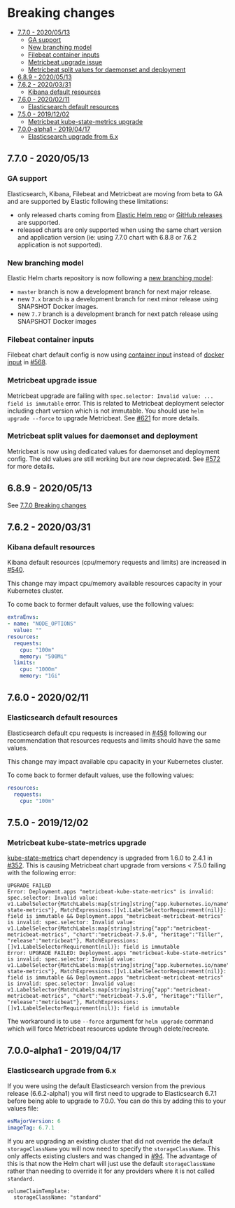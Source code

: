# Breaking changes
<!-- START doctoc generated TOC please keep comment here to allow auto update -->
<!-- DON'T EDIT THIS SECTION, INSTEAD RE-RUN doctoc TO UPDATE -->


- [7.7.0 - 2020/05/13](#770---20200513)
  - [GA support](#ga-support)
  - [New branching model](#new-branching-model)
  - [Filebeat container inputs](#filebeat-container-inputs)
  - [Metricbeat upgrade issue](#metricbeat-upgrade-issue)
  - [Metricbeat split values for daemonset and deployment](#metricbeat-split-values-for-daemonset-and-deployment)
- [6.8.9 - 2020/05/13](#689---20200513)
- [7.6.2 - 2020/03/31](#762---20200331)
  - [Kibana default resources](#kibana-default-resources)
- [7.6.0 - 2020/02/11](#760---20200211)
  - [Elasticsearch default resources](#elasticsearch-default-resources)
- [7.5.0 - 2019/12/02](#750---20191202)
  - [Metricbeat kube-state-metrics upgrade](#metricbeat-kube-state-metrics-upgrade)
- [7.0.0-alpha1 - 2019/04/17](#700-alpha1---20190417)
  - [Elasticsearch upgrade from 6.x](#elasticsearch-upgrade-from-6x)

<!-- END doctoc generated TOC please keep comment here to allow auto update -->
<!-- Use this to update TOC: -->
<!-- docker run --rm -it -v $(pwd):/usr/src jorgeandrada/doctoc --github -->


## 7.7.0 - 2020/05/13

### GA support

Elasticsearch, Kibana, Filebeat and Metricbeat are moving from beta to GA and
are supported by Elastic following these limitations:
- only released charts coming from [Elastic Helm repo][] or
[GitHub releases][] are supported.
- released charts are only supported when using the same chart version and
application version (ie: using 7.7.0 chart with 6.8.8 or 7.6.2 application is
not supported).

### New branching model

Elastic Helm charts repository is now following a [new branching model][]:
- `master` branch is now a development branch for next major release.
- new `7.x` branch is a development branch for next minor release using SNAPSHOT
Docker images.
- new `7.7` branch is a development branch for next patch release using SNAPSHOT
Docker images

### Filebeat container inputs

Filebeat chart default config is now using [container input][] instead of
[docker input][] in [#568][].

### Metricbeat upgrade issue

Metricbeat upgrade are failing with
`spec.selector: Invalid value: ... field is immutable` error. This is related to
Metricbeat deployment selector including chart version which is not immutable.
You should use `helm upgrade --force` to upgrade Metricbeat. See [#621][] for
more details.

### Metricbeat split values for daemonset and deployment

Metricbeat is now using dedicated values for daemonset and deployment config.
The old values are still working but are now deprecated. See [#572][] for more
details.

## 6.8.9 - 2020/05/13

See [7.7.0 Breaking changes](#770---20200513)


## 7.6.2 - 2020/03/31

### Kibana default resources

Kibana default resources (cpu/memory requests and limits) are increased in
[#540][].

This change may impact cpu/memory available resources capacity in your
Kubernetes cluster.

To come back to former default values, use the following values:

```yaml
extraEnvs:
- name: "NODE_OPTIONS"
  value: ""
resources:
  requests:
    cpu: "100m"
    memory: "500Mi"
  limits:
    cpu: "1000m"
    memory: "1Gi"
```


## 7.6.0 - 2020/02/11

### Elasticsearch default resources

Elasticsearch default cpu requests is increased in [#458][] following our
recommendation that resources requests and limits should have the same values.

This change may impact available cpu capacity in your Kubernetes cluster.

To come back to former default values, use the following values:

```yaml
resources:
  requests:
    cpu: "100m"
```


## 7.5.0 - 2019/12/02

### Metricbeat kube-state-metrics upgrade

[kube-state-metrics][] chart dependency is upgraded from 1.6.0 to 2.4.1 in
[#352][]. This is causing Metricbeat chart upgrade from versions < 7.5.0 failing
with the following error:

```
UPGRADE FAILED
Error: Deployment.apps "metricbeat-kube-state-metrics" is invalid: spec.selector: Invalid value: v1.LabelSelector{MatchLabels:map[string]string{"app.kubernetes.io/name":"kube-state-metrics"}, MatchExpressions:[]v1.LabelSelectorRequirement(nil)}: field is immutable && Deployment.apps "metricbeat-metricbeat-metrics" is invalid: spec.selector: Invalid value: v1.LabelSelector{MatchLabels:map[string]string{"app":"metricbeat-metricbeat-metrics", "chart":"metricbeat-7.5.0", "heritage":"Tiller", "release":"metricbeat"}, MatchExpressions:[]v1.LabelSelectorRequirement(nil)}: field is immutable
Error: UPGRADE FAILED: Deployment.apps "metricbeat-kube-state-metrics" is invalid: spec.selector: Invalid value: v1.LabelSelector{MatchLabels:map[string]string{"app.kubernetes.io/name":"kube-state-metrics"}, MatchExpressions:[]v1.LabelSelectorRequirement(nil)}: field is immutable && Deployment.apps "metricbeat-metricbeat-metrics" is invalid: spec.selector: Invalid value: v1.LabelSelector{MatchLabels:map[string]string{"app":"metricbeat-metricbeat-metrics", "chart":"metricbeat-7.5.0", "heritage":"Tiller", "release":"metricbeat"}, MatchExpressions:[]v1.LabelSelectorRequirement(nil)}: field is immutable
```

The workaround is to use `--force` argument for `helm upgrade` command which
will force Metricbeat resources update through delete/recreate.


## 7.0.0-alpha1 - 2019/04/17

### Elasticsearch upgrade from 6.x

If you were using the default Elasticsearch version from the previous release
(6.6.2-alpha1) you will first need to upgrade to Elasticsearch 6.7.1 before
being able to upgrade to 7.0.0. You can do this by adding this to your values
file:

```yaml
esMajorVersion: 6
imageTag: 6.7.1
```

If you are upgrading an existing cluster that did not override the default
`storageClassName` you will now need to specify the `storageClassName`. This
only affects existing clusters and was changed in [#94][]. The advantage of this
is that now the Helm chart will just use the default `storageClassName` rather
than needing to override it for any providers where it is not called `standard`.

```
volumeClaimTemplate:
  storageClassName: "standard"
```


[#94]: https://github.com/elastic/helm-charts/pull/94
[#352]: https://github.com/elastic/helm-charts/pull/352
[#458]: https://github.com/elastic/helm-charts/pull/458
[#540]: https://github.com/elastic/helm-charts/pull/540
[#568]: https://github.com/elastic/helm-charts/pull/568
[#572]: https://github.com/elastic/helm-charts/pull/572
[#621]: https://github.com/elastic/helm-charts/pull/621
[container input]: https://www.elastic.co/guide/en/beats/filebeat/7.7/filebeat-input-container.html
[docker input]: https://www.elastic.co/guide/en/beats/filebeat/7.7/filebeat-input-docker.html
[elastic helm repo]: https://helm.elastic.co
[github releases]: https://github.com/elastic/helm-charts/releases
[new branching model]: https://github.com/elastic/helm-charts/blob/master/CONTRIBUTING.md#branching
[kube-state-metrics]: https://github.com/helm/charts/tree/master/stable/kube-state-metrics
